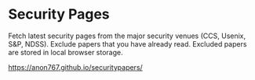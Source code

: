 # Security Pages

Fetch latest security pages from the major security venues (CCS, Usenix, S&P, NDSS).
Exclude papers that you have already read. Excluded papers are stored in local browser storage.


https://anon767.github.io/securitypapers/

